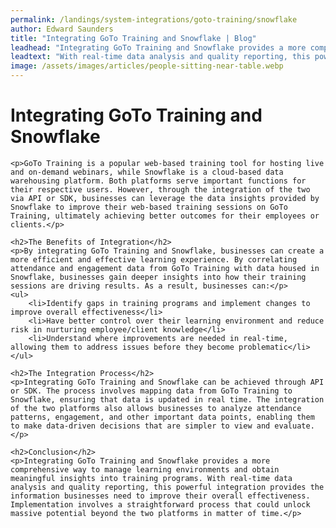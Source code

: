 ```yaml
---
permalink: /landings/system-integrations/goto-training/snowflake
author: Edward Saunders
title: "Integrating GoTo Training and Snowflake | Blog"
leadhead: "Integrating GoTo Training and Snowflake provides a more comprehensive way to manage learning environments and obtain meaningful insights into training programs"
leadtext: "With real-time data analysis and quality reporting, this powerful integration provides the information businesses need to improve their overall effectiveness. Implementation involves a straightforward process that could unlock massive potential beyond the two platforms in matter of time."
image: /assets/images/articles/people-sitting-near-table.webp
---
```

<div class="arttext">	<h1>Integrating GoTo Training and Snowflake</h1>

	<p>GoTo Training is a popular web-based training tool for hosting live and on-demand webinars, while Snowflake is a cloud-based data warehousing platform. Both platforms serve important functions for their respective users. However, through the integration of the two via API or SDK, businesses can leverage the data insights provided by Snowflake to improve their web-based training sessions on GoTo Training, ultimately achieving better outcomes for their employees or clients.</p>

	<h2>The Benefits of Integration</h2>
	<p>By integrating GoTo Training and Snowflake, businesses can create a more efficient and effective learning experience. By correlating attendance and engagement data from GoTo Training with data housed in Snowflake, businesses gain deeper insights into how their training sessions are driving results. As a result, businesses can:</p>
	<ul>
		<li>Identify gaps in training programs and implement changes to improve overall effectiveness</li>
		<li>Have better control over their learning environment and reduce risk in nurturing employee/client knowledge</li>
		<li>Understand where improvements are needed in real-time, allowing them to address issues before they become problematic</li>
	</ul>

	<h2>The Integration Process</h2>
	<p>Integrating GoTo Training and Snowflake can be achieved through API or SDK. The process involves mapping data from GoTo Training to Snowflake, ensuring that data is updated in real time. The integration of the two platforms also allows businesses to analyze attendance patterns, engagement, and other important data points, enabling them to make data-driven decisions that are simpler to view and evaluate.</p>

	<h2>Conclusion</h2>
	<p>Integrating GoTo Training and Snowflake provides a more comprehensive way to manage learning environments and obtain meaningful insights into training programs. With real-time data analysis and quality reporting, this powerful integration provides the information businesses need to improve their overall effectiveness. Implementation involves a straightforward process that could unlock massive potential beyond the two platforms in matter of time.</p>
</div>